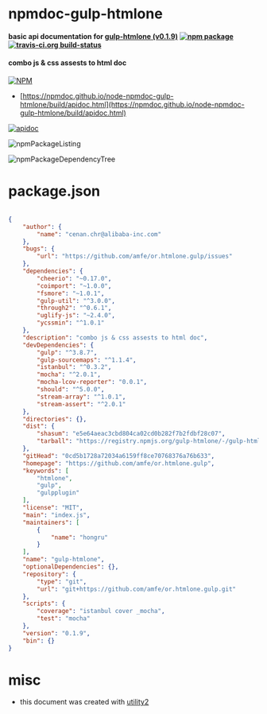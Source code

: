 # npmdoc-gulp-htmlone

#### basic api documentation for  [gulp-htmlone (v0.1.9)](https://github.com/amfe/or.htmlone.gulp)  [![npm package](https://img.shields.io/npm/v/npmdoc-gulp-htmlone.svg?style=flat-square)](https://www.npmjs.org/package/npmdoc-gulp-htmlone) [![travis-ci.org build-status](https://api.travis-ci.org/npmdoc/node-npmdoc-gulp-htmlone.svg)](https://travis-ci.org/npmdoc/node-npmdoc-gulp-htmlone)

#### combo js & css assests to html doc

[![NPM](https://nodei.co/npm/gulp-htmlone.png?downloads=true&downloadRank=true&stars=true)](https://www.npmjs.com/package/gulp-htmlone)

- [https://npmdoc.github.io/node-npmdoc-gulp-htmlone/build/apidoc.html](https://npmdoc.github.io/node-npmdoc-gulp-htmlone/build/apidoc.html)

[![apidoc](https://npmdoc.github.io/node-npmdoc-gulp-htmlone/build/screenCapture.buildCi.browser.%252Ftmp%252Fbuild%252Fapidoc.html.png)](https://npmdoc.github.io/node-npmdoc-gulp-htmlone/build/apidoc.html)

![npmPackageListing](https://npmdoc.github.io/node-npmdoc-gulp-htmlone/build/screenCapture.npmPackageListing.svg)

![npmPackageDependencyTree](https://npmdoc.github.io/node-npmdoc-gulp-htmlone/build/screenCapture.npmPackageDependencyTree.svg)



# package.json

```json

{
    "author": {
        "name": "cenan.chr@alibaba-inc.com"
    },
    "bugs": {
        "url": "https://github.com/amfe/or.htmlone.gulp/issues"
    },
    "dependencies": {
        "cheerio": "~0.17.0",
        "coimport": "~1.0.0",
        "fsmore": "~1.0.1",
        "gulp-util": "^3.0.0",
        "through2": "^0.6.1",
        "uglify-js": "~2.4.0",
        "ycssmin": "^1.0.1"
    },
    "description": "combo js & css assests to html doc",
    "devDependencies": {
        "gulp": "^3.8.7",
        "gulp-sourcemaps": "^1.1.4",
        "istanbul": "^0.3.2",
        "mocha": "^2.0.1",
        "mocha-lcov-reporter": "0.0.1",
        "should": "^5.0.0",
        "stream-array": "^1.0.1",
        "stream-assert": "^2.0.1"
    },
    "directories": {},
    "dist": {
        "shasum": "e5e64aeac3cbd804ca02cd0b282f7b2fdbf28c07",
        "tarball": "https://registry.npmjs.org/gulp-htmlone/-/gulp-htmlone-0.1.9.tgz"
    },
    "gitHead": "0cd5b1728a72034a6159ff8ce70768376a76b633",
    "homepage": "https://github.com/amfe/or.htmlone.gulp",
    "keywords": [
        "htmlone",
        "gulp",
        "gulpplugin"
    ],
    "license": "MIT",
    "main": "index.js",
    "maintainers": [
        {
            "name": "hongru"
        }
    ],
    "name": "gulp-htmlone",
    "optionalDependencies": {},
    "repository": {
        "type": "git",
        "url": "git+https://github.com/amfe/or.htmlone.gulp.git"
    },
    "scripts": {
        "coverage": "istanbul cover _mocha",
        "test": "mocha"
    },
    "version": "0.1.9",
    "bin": {}
}
```



# misc
- this document was created with [utility2](https://github.com/kaizhu256/node-utility2)
